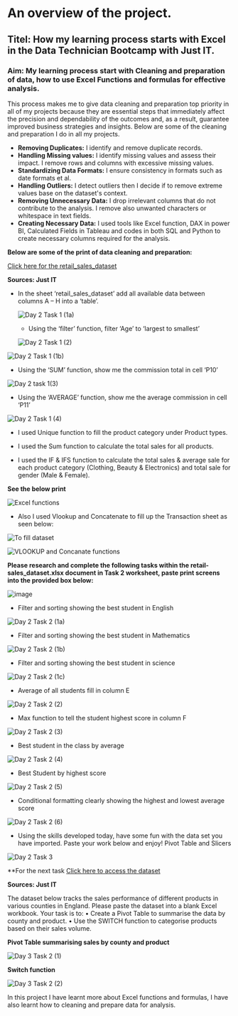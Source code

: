 # An overview of the project.

## Titel: How my learning process starts with Excel in the Data Technician Bootcamp with Just IT.

### Aim: My learning process start with Cleaning and preparation of data, how to use Excel Functions and formulas for effective analysis.


This process makes me to give data cleaning and preparation top priority in all of my projects because they are essential steps that immediately affect the precision and dependability of the outcomes and, as a result, guarantee improved business strategies and insights. Below are some of the cleaning and preparation I do in all my projects.

* **Removing Duplicates:** I identify and remove duplicate records.
* **Handling Missing values:** I identify missing values and assess their impact. I remove rows and columns with excessive missing values.
* **Standardizing Data Formats:** I ensure consistency in formats such as date formats et al.
* **Handling Outliers:** I detect outliers then I decide if to remove extreme values base on the dataset's context.
* **Removing Unnecessary Data:** I drop irrelevant columns that do not contribute to the analysis. I remove also unwanted characters or whitespace in text fields.
* **Creating  Necessary Data:** I used tools like Excel function, DAX in power BI, Calculated Fields in Tableau and codes in both SQL and Python to create necessary columns required for the analysis.

**Below are some of the print of data cleaning and preparation:**

[Click here for the retail_sales_dataset]()

**Sources: Just IT**

* In the sheet ‘retail_sales_dataset’ add all available data between columns A – H into a ‘table’.
 
  ![Day 2 Task 1 (1a)](https://github.com/user-attachments/assets/51bb285a-bd7b-41da-af9d-c16e6ddf2387)

  * Using the ‘filter’ function, filter ‘Age’ to ‘largest to smallest’
    
  ![Day 2 Task 1 (2)](https://github.com/user-attachments/assets/b65335e5-954f-4a90-a605-ce04699f0863)

 ![Day 2 Task 1 (1b)](https://github.com/user-attachments/assets/43b043af-fcb3-4e51-8d34-f9d87299eeee)

* Using the ‘SUM’ function, show me the commission total in cell ‘P10’
    
![Day 2 task 1(3)](https://github.com/user-attachments/assets/df9dfdd9-e6db-4b32-985f-31c5e7d814e6)

* Using the ‘AVERAGE’ function, show me the average commission in cell ‘P11’
  
![Day 2 Task 1 (4)](https://github.com/user-attachments/assets/94170b84-197e-4a72-badc-1a8194513a28)

* I used Unique function to fill the product category under Product types.

* I used the Sum function to calculate the total sales for all products.

* I used the IF & IFS function to calculate the total sales & average sale for each product category (Clothing, Beauty & Electronics) and total sale for gender (Male & Female).

**See the below print**

![Excel functions](https://github.com/user-attachments/assets/d8312530-e715-45bc-9fbb-7cc083ed4bb6)

* Also I used Vlookup and Concatenate to fill up the Transaction sheet as seen below:
  
![To fill dataset](https://github.com/user-attachments/assets/edc3bbbc-e2a9-41ef-a955-d46f853cc219)

![VLOOKUP and Concanate functions](https://github.com/user-attachments/assets/8614f15c-d2db-4544-aec0-591b7600f7c1)




**Please research and complete the following tasks within the retail-sales_dataset.xlsx document in Task 2 worksheet, paste print screens into the provided box below:**

![image](https://github.com/user-attachments/assets/082fab78-1d6a-4480-bd25-cdcb74b0e551)

* Filter and sorting showing the best student in English
  
![Day 2 Task 2 (1a)](https://github.com/user-attachments/assets/eae8ca04-2e73-4e39-9189-b105ad519734)

* Filter and sorting showing the best student in Mathematics
  
![Day 2 Task 2 (1b)](https://github.com/user-attachments/assets/3f86ba32-8223-4616-b758-1f3b9bd562a9)

* Filter and sorting showing the best student in science

![Day 2 Task 2 (1c)](https://github.com/user-attachments/assets/a4cbda2c-028f-4b98-8396-dd469c499a89)

* Average of all students fill in column E
  
![Day 2 Task 2 (2)](https://github.com/user-attachments/assets/7927065c-4299-42eb-93b9-55fb9c9827f4)

* Max function to tell the student highest score in column F
  
![Day 2 Task 2 (3)](https://github.com/user-attachments/assets/d8e6e4fc-a9e2-476e-8e55-01053552ad72)

* Best student in the class by average
  
![Day 2 Task 2 (4)](https://github.com/user-attachments/assets/f1c5d244-207d-480a-ba2e-066b122e9b15)

* Best Student by highest score
  
![Day 2 Task 2 (5)](https://github.com/user-attachments/assets/fdccfad0-b4d1-4b90-84b9-358f4dd09fb6)

* Conditional formatting clearly showing the highest and lowest average score
  
![Day 2 Task 2 (6)](https://github.com/user-attachments/assets/c740e1ab-cf08-4488-b0b8-052df20fad3a)

* Using the skills developed today, have some fun with the data set you have imported. Paste your work below and enjoy! Pivot Table and Slicers

![Day 2 Task 3](https://github.com/user-attachments/assets/d79c214d-1554-458f-9dfd-af6e22870437)

**For the next task [Click here to access the dataset]()

**Sources: Just IT**

The dataset below tracks the sales performance of different products in various counties in England. Please paste the dataset into a blank Excel workbook. Your task is to:
•	Create a Pivot Table to summarise the data by county and product.
•	Use the SWITCH function to categorise products based on their sales volume.

**Pivot Table summarising sales by county and product**

![Day 3 Task 2 (1)](https://github.com/user-attachments/assets/311a2e56-8e80-40da-8810-27ab11f6cf53)


**Switch function**

![Day 3 Task 2 (2)](https://github.com/user-attachments/assets/6b5a8c22-a6a5-43b3-84b8-58f4814e60f8)

In this project I have learnt more about Excel functions and formulas, I have also learnt how to cleaning and prepare data for analysis.





     
